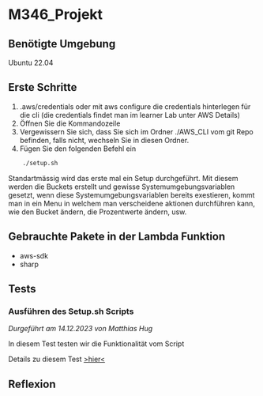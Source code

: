 # M346_Projekt

## Benötigte Umgebung

Ubuntu 22.04

## Erste Schritte

1. .aws/credentials oder mit aws configure die credentials hinterlegen für die cli (die credentials findet man im learner Lab unter AWS Details)
2. Öffnen Sie die Kommandozeile
3. Vergewissern Sie sich, dass Sie sich im Ordner ./AWS_CLI vom git Repo befinden, falls nicht, wechseln Sie in diesen Ordner.
4. Fügen Sie den folgenden Befehl ein

```cmd
    ./setup.sh
```

Standartmässig wird das erste mal ein Setup durchgeführt. Mit diesem werden die Buckets erstellt und gewisse Systemumgebungsvariablen gesetzt, wenn diese Systemumgebungsvariablen bereits exestieren, kommt man in ein Menu in welchem man verscheidene aktionen durchführen kann, wie den Bucket ändern, die Prozentwerte ändern, usw.

## Gebrauchte Pakete in der Lambda Funktion

- aws-sdk
- sharp

## Tests

### Ausführen des Setup.sh Scripts

*Durgeführt am 14.12.2023 von Matthias Hug*

In diesem Test testen wir die Funktionalität vom Script

Details zu diesem Test [>hier<](Dokumentation/Test%202023-12-14.md) 

## Reflexion
